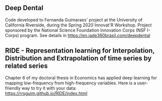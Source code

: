 ## Deep Dental

Code developed to Fernanda Guimaraes' project at the University of California Riverside, during the Spring 2020 Innovat'R Workshop. 
Project sponsored by the National Science Foundation Innovation Corps (NSF I-Corps) program.
See details in https://en.jade360brasil.com/deepdental


## RIDE - Representation learning for Interpolation, Distribution and Extrapolation of time series by related series

Chapter 6 of my doctoral thesis in Economics has applied deep learning for mapping low-frequency from high-frequency variables. 
Here is a user-friendly way to try it with your data: https://rrsguim.github.io/RIDE/index.html
